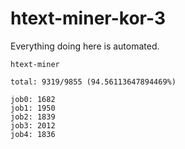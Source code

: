 # htext-miner-kor-3

Everything doing here is automated.

```
htext-miner

total: 9319/9855 (94.56113647894469%)

job0: 1682
job1: 1950
job2: 1839
job3: 2012
job4: 1836
```